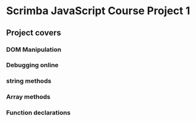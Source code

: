 # Scrimba JavaScript Course Project 1

## Project covers

### DOM Manipulation
### Debugging online
### string methods
### Array methods
### Function declarations